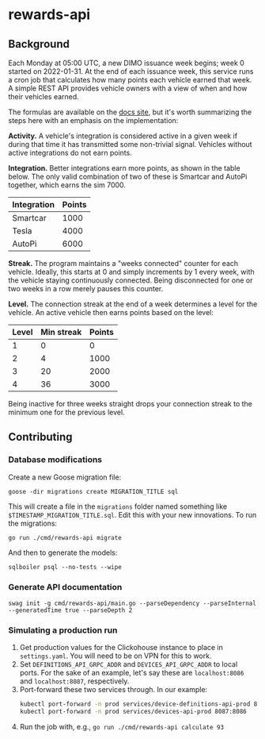 # rewards-api

## Background

Each Monday at 05:00 UTC, a new DIMO issuance week begins; week 0 started on 2022-01-31. At the end of each issuance week, this service runs a cron job that calculates how many points each vehicle earned that week. A simple REST API provides vehicle owners with a view of when and how their vehicles earned.

The formulas are available on the [docs site](https://docs.dimo.zone/dimo-overview/token/demand-signal), but it's worth summarizing the steps here with an emphasis on the implementation:

**Activity.** A vehicle's integration is considered active in a given week if during that time it has transmitted some non-trivial signal. Vehicles without active integrations do not earn points.

**Integration.** Better integrations earn more points, as shown in the table below. The only valid combination of two of these is Smartcar and AutoPi together, which earns the sim 7000.

| Integration | Points |
| ----------- | ------ |
| Smartcar    | 1000   |
| Tesla       | 4000   |
| AutoPi      | 6000   |

**Streak.** The program maintains a "weeks connected" counter for each vehicle. Ideally, this starts at 0 and simply increments by 1 every week, with the vehicle staying continuously connected. Being disconnected for one or two weeks in a row merely pauses this counter.

**Level.** The connection streak at the end of a week determines a level for the vehicle. An active vehicle then earns points based on the level:

| Level | Min streak | Points |
| ----- | ---------- | ------ |
| 1     | 0          | 0      |
| 2     | 4          | 1000   |
| 3     | 20         | 2000   |
| 4     | 36         | 3000   |

Being inactive for three weeks straight drops your connection streak to the minimum one for the previous level.

## Contributing

### Database modifications

Create a new Goose migration file:

```
goose -dir migrations create MIGRATION_TITLE sql
```

This will create a file in the `migrations` folder named something like `$TIMESTAMP_MIGRATION_TITLE.sql`. Edit this with your new innovations. To run the migrations:

```
go run ./cmd/rewards-api migrate
```

And then to generate the models:

```
sqlboiler psql --no-tests --wipe
```

### Generate API documentation

```
swag init -g cmd/rewards-api/main.go --parseDependency --parseInternal --generatedTime true --parseDepth 2
```

### Simulating a production run

1. Get production values for the Clickohouse instance to place in `settings.yaml`. You will need to be on VPN for this to work.
2. Set `DEFINITIONS_API_GRPC_ADDR` and `DEVICES_API_GRPC_ADDR` to local ports. For the sake of an example, let's say these are `localhost:8086` and `localhost:8087`, respectively.
3. Port-forward these two services through. In our example:
   ```sh
   kubectl port-forward -n prod services/device-definitions-api-prod 8086:8086
   kubectl port-forward -n prod services/devices-api-prod 8087:8086
   ```
4. Run the job with, e.g., `go run ./cmd/rewards-api calculate 93`
